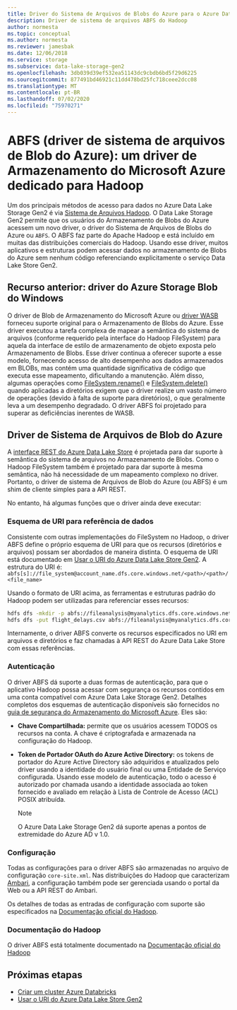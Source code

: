 ```yaml
---
title: Driver do Sistema de Arquivos de Blobs do Azure para o Azure Data Lake Storage Gen2
description: Driver de sistema de arquivos ABFS do Hadoop
author: normesta
ms.topic: conceptual
ms.author: normesta
ms.reviewer: jamesbak
ms.date: 12/06/2018
ms.service: storage
ms.subservice: data-lake-storage-gen2
ms.openlocfilehash: 3db039d39ef532ea51143dc9cbdb6bd5f29d6225
ms.sourcegitcommit: 877491bd46921c11dd478bd25fc718ceee2dcc08
ms.translationtype: MT
ms.contentlocale: pt-BR
ms.lasthandoff: 07/02/2020
ms.locfileid: "75970271"
---
```

# <a name="the-azure-blob-filesystem-driver-abfs-a-dedicated-azure-storage-driver-for-hadoop"></a>ABFS (driver de sistema de arquivos de Blob do Azure): um driver de Armazenamento do Microsoft Azure dedicado para Hadoop

Um dos principais métodos de acesso para dados no Azure Data Lake Storage Gen2 é via [Sistema de Arquivos Hadoop](https://hadoop.apache.org/docs/current/hadoop-project-dist/hadoop-common/filesystem/index.html). O Data Lake Storage Gen2 permite que os usuários do Armazenamento de Blobs do Azure acessem um novo driver, o driver do Sistema de Arquivos de Blobs do Azure ou `ABFS`. O ABFS faz parte do Apache Hadoop e está incluído em muitas das distribuições comerciais do Hadoop. Usando esse driver, muitos aplicativos e estruturas podem acessar dados no armazenamento de Blobs do Azure sem nenhum código referenciando explicitamente o serviço Data Lake Store Gen2.

## <a name="prior-capability-the-windows-azure-storage-blob-driver"></a>Recurso anterior: driver do Azure Storage Blob do Windows

O driver de Blob de Armazenamento do Microsoft Azure ou [driver WASB](https://hadoop.apache.org/docs/current/hadoop-azure/index.html) forneceu suporte original para o Armazenamento de Blobs do Azure. Esse driver executou a tarefa complexa de mapear a semântica do sistema de arquivos (conforme requerido pela interface do Hadoop FileSystem) para aquela da interface de estilo de armazenamento de objeto exposta pelo Armazenamento de Blobs. Esse driver continua a oferecer suporte a esse modelo, fornecendo acesso de alto desempenho aos dados armazenados em BLOBs, mas contém uma quantidade significativa de código que executa esse mapeamento, dificultando a manutenção. Além disso, algumas operações como [FileSystem.rename()](https://hadoop.apache.org/docs/current/hadoop-project-dist/hadoop-common/filesystem/filesystem.html#boolean_renamePath_src_Path_d) e [FileSystem.delete()](https://hadoop.apache.org/docs/current/hadoop-project-dist/hadoop-common/filesystem/filesystem.html#boolean_deletePath_p_boolean_recursive) quando aplicadas a diretórios exigem que o driver realize um vasto número de operações (devido à falta de suporte para diretórios), o que geralmente leva a um desempenho degradado. O driver ABFS foi projetado para superar as deficiências inerentes de WASB.

## <a name="the-azure-blob-file-system-driver"></a>Driver de Sistema de Arquivos de Blob do Azure

A [interface REST do Azure Data Lake Store](https://docs.microsoft.com/rest/api/storageservices/data-lake-storage-gen2) é projetada para dar suporte à semântica do sistema de arquivos no Armazenamento de Blobs. Como o Hadoop FileSystem também é projetado para dar suporte à mesma semântica, não há necessidade de um mapeamento complexo no driver. Portanto, o driver de sistema de Arquivos de Blob do Azure (ou ABFS) é um shim de cliente simples para a API REST.

No entanto, há algumas funções que o driver ainda deve executar:

### <a name="uri-scheme-to-reference-data"></a>Esquema de URI para referência de dados

Consistente com outras implementações do FileSystem no Hadoop, o driver ABFS define o próprio esquema de URI para que os recursos (diretórios e arquivos) possam ser abordados de maneira distinta. O esquema de URI está documentado em [Usar o URI do Azure Data Lake Store Gen2](./data-lake-storage-introduction-abfs-uri.md). A estrutura do URI é: `abfs[s]://file_system@account_name.dfs.core.windows.net/<path>/<path>/<file_name>`

Usando o formato de URI acima, as ferramentas e estruturas padrão do Hadoop podem ser utilizadas para referenciar esses recursos:

```bash
hdfs dfs -mkdir -p abfs://fileanalysis@myanalytics.dfs.core.windows.net/tutorials/flightdelays/data
hdfs dfs -put flight_delays.csv abfs://fileanalysis@myanalytics.dfs.core.windows.net/tutorials/flightdelays/data/
```

Internamente, o driver ABFS converte os recursos especificados no URI em arquivos e diretórios e faz chamadas à API REST do Azure Data Lake Store com essas referências.

### <a name="authentication"></a>Autenticação

O driver ABFS dá suporte a duas formas de autenticação, para que o aplicativo Hadoop possa acessar com segurança os recursos contidos em uma conta compatível com Azure Data Lake Storage Gen2. Detalhes completos dos esquemas de autenticação disponíveis são fornecidos no [guia de segurança do Armazenamento do Microsoft Azure](security-recommendations.md). Eles são:

- **Chave Compartilhada:** permite que os usuários acessem TODOS os recursos na conta. A chave é criptografada e armazenada na configuração do Hadoop.

- **Token de Portador OAuth do Azure Active Directory:** os tokens de portador do Azure Active Directory são adquiridos e atualizados pelo driver usando a identidade do usuário final ou uma Entidade de Serviço configurada. Usando esse modelo de autenticação, todo o acesso é autorizado por chamada usando a identidade associada ao token fornecido e avaliado em relação à Lista de Controle de Acesso (ACL) POSIX atribuída.

   > [!NOTE]
   > O Azure Data Lake Storage Gen2 dá suporte apenas a pontos de extremidade do Azure AD v 1.0.

### <a name="configuration"></a>Configuração

Todas as configurações para o driver ABFS são armazenadas no arquivo de configuração <code>core-site.xml</code>. Nas distribuições do Hadoop que caracterizam [Ambari](https://ambari.apache.org/), a configuração também pode ser gerenciada usando o portal da Web ou a API REST do Ambari.

Os detalhes de todas as entradas de configuração com suporte são especificados na [Documentação oficial do Hadoop](https://hadoop.apache.org/docs/stable/hadoop-azure/abfs.html).

### <a name="hadoop-documentation"></a>Documentação do Hadoop

O driver ABFS está totalmente documentado na [Documentação oficial do Hadoop](https://hadoop.apache.org/docs/stable/hadoop-azure/abfs.html)

## <a name="next-steps"></a>Próximas etapas

- [Criar um cluster Azure Databricks](./data-lake-storage-quickstart-create-databricks-account.md)
- [Usar o URI do Azure Data Lake Store Gen2](./data-lake-storage-introduction-abfs-uri.md)

